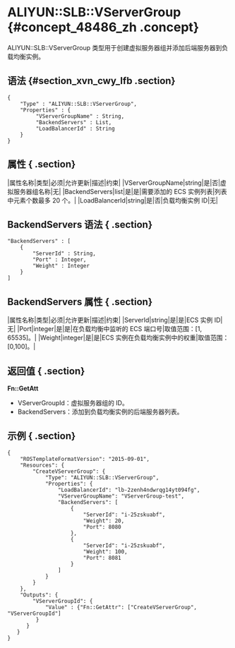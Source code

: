 # ALIYUN::SLB::VServerGroup {#concept_48486_zh .concept}

ALIYUN::SLB::VServerGroup 类型用于创建虚拟服务器组并添加后端服务器到负载均衡实例。

## 语法 {#section_xvn_cwy_lfb .section}

```language-json
{
    "Type" : "ALIYUN::SLB::VServerGroup",
    "Properties" : {
         "VServerGroupName" : String,
         "BackendServers" : List,
         "LoadBalancerId" : String
    }
}

```

## 属性 { .section}

|属性名称|类型|必须|允许更新|描述|约束|
|VServerGroupName|string|是|否|虚拟服务器组名称|无|
|BackendServers|list|是|是|需要添加的 ECS 实例列表|列表中元素个数最多 20 个。|
|LoadBalancerId|string|是|否|负载均衡实例 ID|无|

## BackendServers 语法 { .section}

```language-json
"BackendServers" : [
    {
	    "ServerId" : String,
    	"Port" : Integer,
    	"Weight" : Integer
	}
]

```

## BackendServers 属性 { .section}

|属性名称|类型|必须|允许更新|描述|约束|
|ServerId|string|是|是|ECS 实例 ID|无|
|Port|integer|是|是|在负载均衡中监听的 ECS 端口号|取值范围：\[1, 65535\]。|
|Weight|integer|是|是|ECS 实例在负载均衡实例中的权重|取值范围：\[0,100\]。|

## 返回值 { .section}

**Fn::GetAtt**

-   VServerGroupId：虚拟服务器组的 ID。
-   BackendServers：添加到负载均衡实例的后端服务器列表。

## 示例 { .section}

```language-json
{
    "ROSTemplateFormatVersion": "2015-09-01",
    "Resources": {
        "CreateVServerGroup": {
            "Type": "ALIYUN::SLB::VServerGroup",
            "Properties": {
                "LoadBalancerId": "lb-2zenh4ndwrqg14yt094fg",
                "VServerGroupName": "VServerGroup-test",
                "BackendServers": [
                    {
                        "ServerId": "i-25zskuabf",
                        "Weight": 20,
                        "Port": 8080
                    },
                    {
                        "ServerId": "i-25zskuabf",
                        "Weight": 100,
                        "Port": 8081
                    }
                ]
            }
        }
    },
    "Outputs": {
        "VServerGroupId": {
            "Value" : {"Fn::GetAttr": ["CreateVServerGroup",  "VServerGroupId"]
         }
      }
   }
}

```

